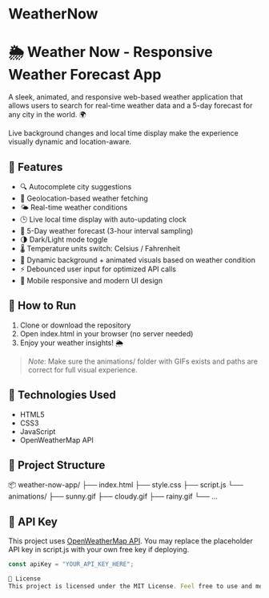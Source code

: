 # WeatherNow
# 🌦 Weather Now - Responsive Weather Forecast App

A sleek, animated, and responsive web-based weather application that allows users to search for real-time weather data and a 5-day forecast for any city in the world. 🌍

Live background changes and local time display make the experience visually dynamic and location-aware.

## 🔧 Features

- 🔍 Autocomplete city suggestions
- 📍 Geolocation-based weather fetching
- 🌤 Real-time weather conditions
- 🕒 Live local time display with auto-updating clock
- 📅 5-Day weather forecast (3-hour interval sampling)
- 🌗 Dark/Light mode toggle
- 🌡 Temperature units switch: Celsius / Fahrenheit
- 🎨 Dynamic background + animated visuals based on weather condition
- ⚡ Debounced user input for optimized API calls
- 📱 Mobile responsive and modern UI design

## 🚀 How to Run

1. Clone or download the repository
2. Open index.html in your browser (no server needed)
3. Enjoy your weather insights! 🌦

> *Note*: Make sure the animations/ folder with GIFs exists and paths are correct for full visual experience.

## 🧰 Technologies Used

- HTML5
- CSS3 
- JavaScript 
- OpenWeatherMap API

## 📁 Project Structure
📦 weather-now-app/
├── index.html
├── style.css
├── script.js
└── animations/
├── sunny.gif
├── cloudy.gif
├── rainy.gif
└── ...


## 🔑 API Key

This project uses [OpenWeatherMap API](https://openweathermap.org/). You may replace the placeholder API key in script.js with your own free key if deploying.

```js
const apiKey = "YOUR_API_KEY_HERE";

📜 License
This project is licensed under the MIT License. Feel free to use and modify.

